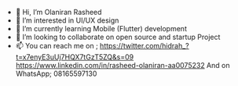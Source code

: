 - 👋 Hi, I’m Olaniran Rasheed
- 👀 I’m interested in UI/UX design
- 🌱 I’m currently learning Mobile (Flutter) development
- 💞️ I’m looking to collaborate on open source and startup Project
- 📫 You can reach me on  ; 
https://twitter.com/hidrah_?t=x7enyE3uUj7HQX7tGzT5ZQ&s=09
https://www.linkedin.com/in/rasheed-olaniran-aa0075232
And on WhatsApp; 08165597130

<!---
Alatharee21/Alatharee21 is a ✨ special ✨ repository because its `README.md` (this file) appears on your GitHub profile.
You can click the Preview link to take a look at your changes.
--->
